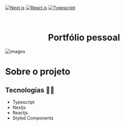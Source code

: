 [![Next.js](https://img.shields.io/badge/NextJs-blue)](https://nextjs.org/)
[![React.js](https://img.shields.io/badge/-ReactJs-blue)](https://pt-br.reactjs.org/)
[![Typescript](https://img.shields.io/badge/-Typescript-blue)](https://www.typescriptlang.org/)

<!--LOGO-->
<br/>
<div align="center">
    <h1 color="#ffff" >Portfólio pessoal</h1>


</div>

![images](https://user-images.githubusercontent.com/78116908/180888577-d8b10b28-766b-4b2e-ab9b-cf9e810f6321.png)


<!-- ABOUT THE PROJECT -->

# <strong>Sobre o projeto</strong>

## Tecnologias :astronaut:

- Typescript
- Nextjs
- Reactjs
- Styled Components











